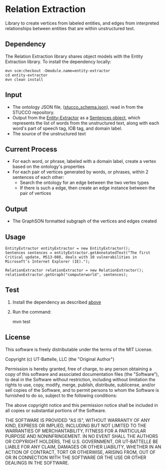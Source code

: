 # Relation Extraction
Library to create vertices from labeled entities, and edges from interpreted relationships between entities that are within unstructured text.

## Dependency
The Relation Extraction library shares object models with the Entity Extraction library. To install the dependency locally:

	mvn scm:checkout -Dmodule.name=entity-extractor
	cd entity-extractor
	mvn clean install

## Input
* The ontology JSON file, ([stucco_schema.json](https://github.com/stucco/ontology/stucco_schema.json)), read in from the STUCCO repository.
* Output from the [Entity-Extractor](https://github.com/stucco/entity-extractor) as a [Sentences object](https://github.com/stucco/entity-extractor/blob/master/src/main/java/gov/ornl/stucco/entity/models/Sentences.java), which represents the list of words from the unstructured text, along with each word's part of speech tag, IOB tag, and domain label.
* The source of the unstructured text

## Current Process
* For each word, or phrase, labeled with a domain label, create a vertex based on the ontology's properties
* For each pair of vertices generated by words, or phrases, within 2 sentences of each other:
	* Search the ontology for an edge between the two vertex types
	* If there is such a edge, then create an edge instance between the pair of vertices

## Output
* The GraphSON formatted subgraph of the vertices and edges created

## Usage
	EntityExtractor entityExtractor = new EntityExtractor();
	Sentences sentences = entityExtractor.getAnnotatedText("The first Critical update, MS13-088, deals with 10 vulnerabilities in Microsoft’s Internet Explorer (IE).");
			
	RelationExtractor relationExtractor = new RelationExtractor();
	relationExtractor.getGraph("computerworld", sentences);
	
## Test
1) Install the dependency as described [above](https://github.com/stucco/relation-extractor#dependency)

2) Run the command:

	mvn test
	
## License
This software is freely distributable under the terms of the MIT License.

Copyright (c) UT-Battelle, LLC (the "Original Author")

Permission is hereby granted, free of charge, to any person obtaining a copy of this software and associated documentation files (the "Software"), to deal in the Software without restriction, including without limitation the rights to use, copy, modify, merge, publish, distribute, sublicense, and/or sell copies of the Software, and to permit persons to whom the Software is furnished to do so, subject to the following conditions:
 
The above copyright notice and this permission notice shall be included in all copies or substantial portions of the Software.
 
THE SOFTWARE IS PROVIDED "AS IS", WITHOUT WARRANTY OF ANY KIND, EXPRESS OR IMPLIED, INCLUDING BUT NOT LIMITED TO THE WARRANTIES OF MERCHANTABILITY, FITNESS FOR A PARTICULAR PURPOSE AND NONINFRINGEMENT. IN NO EVENT SHALL THE AUTHORS OR COPYRIGHT HOLDERS, THE U.S. GOVERNMENT, OR UT-BATTELLE BE LIABLE FOR ANY CLAIM, DAMAGES OR OTHER LIABILITY, WHETHER IN AN ACTION OF CONTRACT, TORT OR OTHERWISE, ARISING FROM, OUT OF OR IN CONNECTION WITH THE SOFTWARE OR THE USE OR OTHER DEALINGS IN THE SOFTWARE.